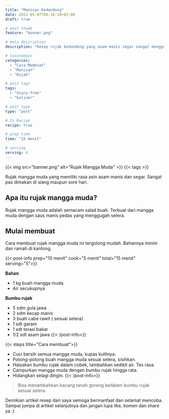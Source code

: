 ```yaml
---
title: "Manisan Kedondong"
date: 2021-05-07T08:16:10+02:00
draft: true

# post thumb
feature: "banner.png"

# meta description
description: "Resep rujak kedondong yang asam manis segar sangat menggugah selera. Masakan rumahan ini mudah untuk dibuat"

# taxonomies
categories:
  - "Cara Membuat"
  - "Manisan"
  - "Rujak"

# post tags
tags:
  - "diary-free"
  - "kuliner"

# post type
type: "post"

# Is Recipe
recipe: true

# prep time
time: "15 menit"

# serving
serving: 4
---
```


{{< img src="banner.png" alt="Rujak Mangga Muda" >}}
{{< tags >}}

Rujak mangga muda yang memiliki rasa asin asam manis dan segar. Sangat pas dimakan di siang maupun sore hari.

## Apa itu rujak mangga muda?

Rujak mangga muda adalah semacam salad buah. Terbuat dari mangga muda dengan saus manis pedas yang menggugah selera.

## Mulai membuat

Cara membuat rujak mangga muda ini tergolong mudah. Bahannya minim dan ramah di kantong.

{{< post-info prep="10 menit" cook="5 menit" total="15 menit" serving="5">}}

__Bahan__

-   1 kg buah mangga muda
-   Air secukupnya

__Bumbu rujak__

-   5 sdm gula jawa
-   2 sdm kecap manis
-   3 buah cabe rawit ( sesuai selera)
-   1 sdt garam
-   1 sdt terasi bakar
-   1/2 sdt asam jawa
{{< /post-info>}}

{{< steps title="Cara membuat">}}
-   Cuci bersih semua mangga muda, kupas kulitnya.
-   Potong-potong buah mangga muda sesuai selera, sisihkan.
-   Haluskan bumbu rujak dalam cobek, tambahkan sedikit air. Tes rasa.
-   Campurkan mangga muda dengan bumbu rujak hingga rata.
-   Hidangkan selagi dingin.
{{< /post-info>}}

> Bisa menambahkan kacang tanah goreng kedalam bumbu rujak sesuai selera.

Demikian artikel resep dari saya semoga bermanfaat dan selamat mencoba. Sampai jumpa di artikel selanjutnya dan jangan lupa like, komen dan share ya :)